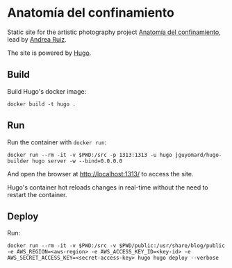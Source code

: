 # Anatomía del confinamiento

Static site for the artistic photography project [Anatomía del confinamiento](http://anatomiadelconfinamiento.com/), lead by [Andrea Ruiz](https://www.drearuiz.com/).

The site is powered by [Hugo](https://gohugo.io/).


## Build

Build Hugo's docker image:

```
docker build -t hugo .
```

## Run

Run the container with `docker run`:

```
docker run --rm -it -v $PWD:/src -p 1313:1313 -u hugo jguyomard/hugo-builder hugo server -w --bind=0.0.0.0
```

And open the browser at <http://localhost:1313/> to access the site.

Hugo's container hot reloads changes in real-time without the need to restart the container.


## Deploy

Run:

```
docker run --rm -it -v $PWD:/src -v $PWD/public:/usr/share/blog/public -e AWS_REGION=<aws-region> -e AWS_ACCESS_KEY_ID=<key-id> -e AWS_SECRET_ACCESS_KEY=<secret-access-key> hugo hugo deploy --verbose
```
